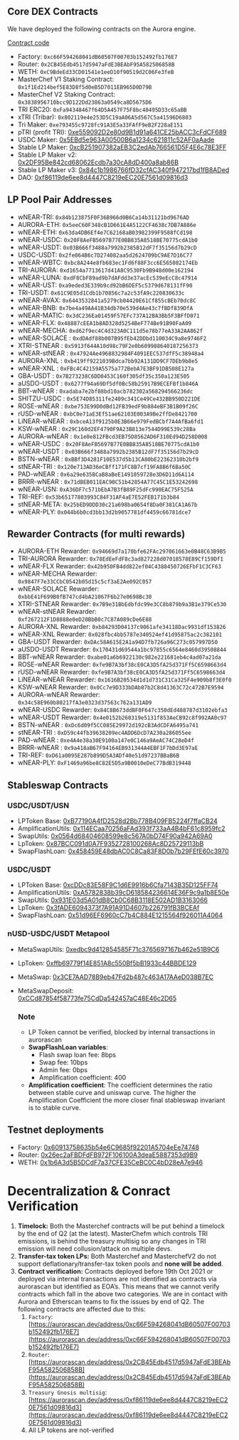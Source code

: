 ## Core DEX Contracts

We have deployed the following contracts on the Aurora engine.

[Contract code](https://github.com/trisolaris-labs/trisolaris_core)

* Factory: `0xc66F594268041dB60507F00703b152492fb176E7`
* Router: `0x2CB45Edb4517d5947aFdE3BEAbF95A582506858B`
* WETH: `0xC9BdeEd33CD01541e1eeD10f90519d2C06Fe3feB`
* MasterChef V1 Staking Contract: `0x1f1Ed214bef5E83D8f5d0eB5D7011EB965D0D79B`
* MasterChef V2 Staking Contract: `0x3838956710bcc9D122Dd23863a0549ca8D5675D6`
* TRI ERC20: `0xFa94348467f64D5A457F75F8bc40495D33c65aBB`
* xTRI (Tribar): `0x802119e4e253D5C19aA06A5d567C5a41596D6803`
* Tri Maker: `0xe793455c9728fc91A3E5a33FAfF9eB2F228aE151`
* pTRI (profit TRI): [0xe559092D2e80d9B1d91a641CE25bACC3cFdCF689](https://aurorascan.dev/address/0xe559092D2e80d9B1d91a641CE25bACC3cFdCF689)
* USDC Maker: [0x5EBd5e963A00500B6a1234c621811c52AF0aAade](https://aurorascan.dev/address/0x5EBd5e963A00500B6a1234c621811c52AF0aAade)
* Stable LP Maker: [0xcB251907382aEB3C2edAb766561D5F4E6c78E3FF](https://aurorascan.dev/address/0xcB251907382aEB3C2edAb766561D5F4E6c78E3FF)
* Stable LP Maker v2: [0x2DF95Be842cd68062Ecdb7a30cA8dD400a8ab86B](https://aurorascan.dev/address/0x2DF95Be842cd68062Ecdb7a30cA8dD400a8ab86B)
* Stable LP Maker v3: [0x84c1b1986766fD32cfAC340f947217bd1fB8ADed](https://aurorascan.dev/address/0x84c1b1986766fD32cfAC340f947217bd1fB8ADed)
* DAO: [0xf86119de6ee8d4447C8219eEC20E7561d09816d3](https://aurorascan.dev/address/0xf86119de6ee8d4447C8219eEC20E7561d09816d3)


## LP Pool Pair Addresses

* wNEAR-TRI: `0x84b123875F0F36B966d0B6Ca14b31121bd9676AD`
* AURORA-ETH: `0x5eeC60F348cB1D661E4A5122CF4638c7DB7A886e`
* wNEAR-ETH: `0x63da4DB6Ef4e7C62168aB03982399F9588fCd198`
* wNEAR-USDC: `0x20F8AeFB5697B77E0BB835A8518BE70775cdA1b0`
* wNEAR-USDT: `0x03B666f3488a7992b2385B12dF7f35156d7b29cD`
* USDC-USDT: `0x2fe064B6c7D274082aa5d2624709bC9AE7D16C77`
* wNEAR-WBTC: `0xbc8A244e8fb683ec1Fd6f88F3cc6E565082174Eb`
* TRI-AURORA: `0xd1654a7713617d41A8C9530Fb9B948d00e162194`
* wNEAR-LUNA: `0xdF8CbF89ad9b7dAFdd3e37acEc539eEcC8c47914`
* wNEAR-UST: `0xa9eded3E339b9cd92bB6DEF5c5379d678131fF90`
* TRI-USDT: `0x61C9E05d1Cdb1b70856c7a2c53fA9c220830633c`
* wNEAR-AVAX: `0x6443532841a5279cb04420E61Cf855cBEb70dc8C`
* wNEAR-BNB: `0x7be4a49AA41B34db70e539d4Ae43c7fBDf839DfA`
* wNEAR-MATIC: `0x3dC236Ea01459F57EFc737A12BA3Bb5F3BFfD071`
* wNEAR-FLX: `0x48887cEEA1b8AD328d5254BeF774Be91B90FaA09`
* wNEAR-MECHA: `0xd62f9ec4C4d323A0C111d5e78b77eA33A2AA862f`
* wNEAR-SOLACE : `0xdDAdf88b007B95fEb42DDbd110034C9a8e9746F2`
* XTRI-STNEAR : `0x5913f644A10d98c79F2e0b609988640187256373`
* wNEAR-stNEAR : `0x47924Ae4968832984F4091EEC537dfF5c38948a4`
* AURORA-XNL : `0xb419ff9221039Bdca7bb92A131DD9CF7DEb9b8e5`
* wNEAR-XNL : `0xFBc4C42159A5575a772BebA7E3BF91DB508E127a`
* GBA-USDT : `0x7B273238C6DD0453C160f305df35c350a123E505`
* aUSDO-USDT : `0x6277f94a69Df5df0Bc58b25917B9ECEFBf1b846A`
* BBT-wNEAR : `0xadaba7e2bf88bd10acb782302a568294566236dc`
* SHITZU-USDC : `0x5E74D85311fe2409c341Ce49Ce432BB950D221DE`
* ROSE-wNEAR : `0xbe753E99D0dBd12FB39edF9b884eBF3B1B09f26C`
* rUSD-wNEAR : `0xbC0e71aE3Ef51ae62103E003A9Be2ffDe8421700`
* LiNEAR-wNEAR : `0xbceA13f9125b0E3B66e979FedBCbf7A4AfBa6fd1`
* KSW-wNEAR : `0x29C160d2EF4790F9A23B813e7544D99E539c28Ba`
* AURORA-wNEAR : `0x1e0e812FBcd3EB75D8562AD6F310Ed94D258D008`
* wNEAR-USDC : `0x20F8AeFB5697B77E0BB835A8518BE70775cdA1b0`
* wNEAR-USDT : `0x03B666f3488a7992b2385B12dF7f35156d7b29cD`
* BSTN-wNEAR : `0xBBf3D4281F10E537d5b13CA80bE22362310b2bf9`
* stNEAR-TRI : `0x120e713AD36eCBff171FC8B7cf19FA8B6f6Ba50C`
* PAD-wNEAR : `0x6a29e635BCaB8aBeE1491059728e3D6D11d6A114`
* BRRR-wNEAR : `0x71dBEB011EAC90C51b42854A77C45C1E53242698`
* wNEAR-USN: `0xA36DF7c571bEbA7B3fB89F25dFc990EAC75F525A`
* TRI-REF: `0x53b65177803993C84F31AF4aE7E52FEB171b3b84`
* stNEAR-META: `0x25bED9DDD30c21a698ba0654f8Da0F381CA1A67b`
* wNEAR-PLY: `0x044b6b0cd3bb13d2b9057781df4459c66781dce7`

## Rewarder Contracts (for multi rewards)

* AURORA-ETH Rewarder: `0x94669d7a170bfe62FAc297061663e0B48C63B9B5`
* TRI-AURORA Rewarder: `0x78EdEeFdF8c3ad827228d07018578E89Cf159Df1`
* wNEAR-FLX Rewarder: `0x42b950FB4dd822ef04C4388450726EFbF1C3CF63`
* wNEAR-MECHA Rewarder: `0x9847F7e33CCbC0542b05d15c5cf3aE2Ae092C057`
* wNEAR-SOLACE Rewarder: `0xbbE41F699B0fB747cd4bA21067F6b27e0698Bc30`
* XTRI-STNEAR Rewarder: `0x7B9e31BbEdbfdc99e3CC8b879b9a3B1e379Ce530`
* wNEAR-stNEAR Rewarder: `0xf267212F1D8888e0eD20BbB0c7C87A089cDe6E88`
* AURORA-XNL Rewarder: `0xb84293D04137c9061afe34118Dac9931df153826`
* wNEAR-XNL Rewarder: `0x028fbc4bb5787e340524ef41d95875ac2c382101`
* GBA-USDT Rewarder: `0xDAc58A615E2A1a94D7fb726a96C273c057997D50`
* aUSDO-USDT Rewarder: `0x170431d69544a1bc97855c6564e8460d39508844`
* BBT-wNEAR Rewarder: `0xabe01a6b6922130c982e221681eb4c4ad07a21da`
* ROSE-wNEAR Rewarder: `0xfe9B7A3bf38cE0CA3D5fA25d371Ff5C6598663d4`
* rUSD-wNEAR Rewarder: `0xfe9B7A3bf38cE0CA3D5fA25d371Ff5C6598663d4`
* LiNEAR-wNEAR Rewarder: `0x1616B20534d1d1d731C31Ca325F4e909b8f3E0f0`
* KSW-wNEAR Rewarder: `0x0Cc7e9D333bDAb07b2C8d41363C72c472B7E9594`
* AURORA-wNEAR Rewarder: `0x34c58E960b80217fA3e0323d37563c762a131AD9`
* wNEAR-USDC Rewarder: `0x84C8B673ddBF0F647c350dEd488787d3102ebfa3`
* wNEAR-USDT Rewarder: `0x4e0152b260319e5131f853AeCB92c8f992AA0c97`
* BSTN-wNEAR : `0xDc6d09f5CC085E29972d192cB3AdCDFA6495a741`
* stNEAR-TRI : `0xD59c44fb39638209ec4ADD6DcD7A230a286055ee`
* PAD-wNEAR : `0xe4A4e38a30E9100a147e0C146a9AeAC74C28eD4f`
* BRRR-wNEAR : `0x9a418aB67F94164EB931344A4EBF1F7bDd3E97aE`
* TRI-REF: `0xD61a0095E287b899D5A3ADf40e51d97237BBaB6B`
* wNEAR-PLY: `0xF1469a96be8C82E5D5a9B0010eDeC77BdB319448`

## Stableswap Contracts

### USDC/USDT/USN
* LPToken Base: [0xB77190A4fD2528d2Bb778B409FB5224f7ffaCB24](https://aurorascan.dev/address/0xB77190A4fD2528d2Bb778B409FB5224f7ffaCB24)
* AmplificationUtils: [0x114ECaa70256aFAd393f733aA4B4bF61c8959fc2](https://aurorascan.dev/address/0x114ECaa70256aFAd393f733aA4B4bF61c8959fc2)
* SwapUtils: [0x0564d68404608599e8c567A0bD74F90a942A69A0](https://aurorascan.dev/address/0x0564d68404608599e8c567A0bD74F90a942A69A0)
* LpToken: [0x87BCC091d0A7F9352728100268Ac8D25729113bB](https://aurorascan.dev/address/0x87BCC091d0A7F9352728100268Ac8D25729113bB)
* SwapFlashLoan: [0x458459E48dbAC0C8Ca83F8D0b7b29FEfE60c3970](https://aurorascan.dev/address/0x458459E48dbAC0C8Ca83F8D0b7b29FEfE60c3970)

### USDC/USDT
* LPToken Base: [0xcDDc83E58F9C1d6E9916b6Cfa7143B35D125FF74](https://aurorascan.dev/address/0xcDDc83E58F9C1d6E9916b6Cfa7143B35D125FF74)
* AmplificationUtils: [0xA5782838b39cD618584236614E36F9c9a1b8E50e](https://aurorascan.dev/address/0xA5782838b39cD618584236614E36F9c9a1b8E50e)
* SwapUtils: [0x931E03d5A01dB8Cb0C68B3118E502AD1B3163066](https://aurorascan.dev/address/0x931E03d5A01dB8Cb0C68B3118E502AD1B3163066)
* LpToken: [0x3fADE6094373f7A91A91D4607b226791fB3BCEAf](https://aurorascan.dev/address/0x3fADE6094373f7A91A91D4607b226791fB3BCEAf)
* SwapFlashLoan: [0x51d96EF6960cC7b4C884E1215564f926011A4064](https://aurorascan.dev/address/0x51d96EF6960cC7b4C884E1215564f926011A4064)

### nUSD-USDC/USDT Metapool
* MetaSwapUtils: [0xedbc9d412854585F71c3765697167b462e51B9C6](https://aurorascan.dev/address/0xedbc9d412854585F71c3765697167b462e51B9C6)
* LpToken: [0xffb69779f14E851A8c550Bf5bB1933c44BBDE129](https://aurorascan.dev/address/0xffb69779f14E851A8c550Bf5bB1933c44BBDE129)
* MetaSwap: [0x3CE7AAD78B9eb47Fd2b487c463A17AAeD038B7EC](https://aurorascan.dev/address/0x3CE7AAD78B9eb47Fd2b487c463A17AAeD038B7EC)
* MetaSwapDeposit:
[0xCCd87854f58773fe75CdDa542457aC48E46c2D65](https://aurorascan.dev/address/0xCCd87854f58773fe75CdDa542457aC48E46c2D65)


    ### Note
    * LP Token cannot be verified, blocked by internal transactions in aurorascan
    * **SwapFlashLoan variables**:
        - Flash swap loan fee: 8bps
        - Swap fee: 10bps
        - Admin fee: 0bps
        - Amplification coefficient: 400
    * **Amplification coefficient**: The coefficient determines the ratio between stable curve and uniswap curve. The higher the Amplification Coefficient the more closer final stableswap invariant is to stable curve.


## Testnet deployments

* Factory: [0x60913758635b54e6C9685f92201A5704eEe74748](https://explorer.testnet.aurora.dev/address/0x60913758635b54e6C9685f92201A5704eEe74748/transactions)
* Router: [0x26ec2aFBDFdFB972F106100A3deaE5887353d9B9](https://explorer.testnet.aurora.dev/address/0x26ec2aFBDFdFB972F106100A3deaE5887353d9B9/transactions)
* WETH: [0x1b6A3d5B5DCdF7a37CFE35CeBC0C4bD28eA7e946](https://explorer.testnet.aurora.dev/address/0x1b6A3d5B5DCdF7a37CFE35CeBC0C4bD28eA7e946/transactions)



# Decentralization & Conract Verification

1. **Timelock:** Both the Masterchef contracts will be put behind a timelock by the end of Q2 (at the latest). MasterChefm which controls TRI emissions, is behind the treasury multisig so any changes in TRI emission will need collusion/attack on multiple devs.
2. **Transfer-tax token LPs:** Both Masterchef and MasterchefV2 do not support deflationary/transfer-tax token pools and **none will be added**.
3. **Contract verification:** Contracts deployed before 19th Oct 2021 or deployed via internal transactions are not identified as contracts via aurorascan but identified as EOA’s. This means that we cannot verify contracts which fall in the above two categories. We are in contact with Aurora and Etherscan teams to fix the issues by end of Q2. The following contracts are affected due to this:
    1. `Factory`: [https://aurorascan.dev/address/0xc66F594268041dB60507F00703b152492fb176E7](https://aurorascan.dev/address/0xc66F594268041dB60507F00703b152492fb176E7) 
    2. `Router`: [https://aurorascan.dev/address/0x2CB45Edb4517d5947aFdE3BEAbF95A582506858B](https://aurorascan.dev/address/0x2CB45Edb4517d5947aFdE3BEAbF95A582506858B) 
    3. `Treasury Gnosis multisig`: [https://aurorascan.dev/address/0xf86119de6ee8d4447C8219eEC20E7561d09816d3](https://aurorascan.dev/address/0xf86119de6ee8d4447C8219eEC20E7561d09816d3) 
    4. All LP tokens are not-verified